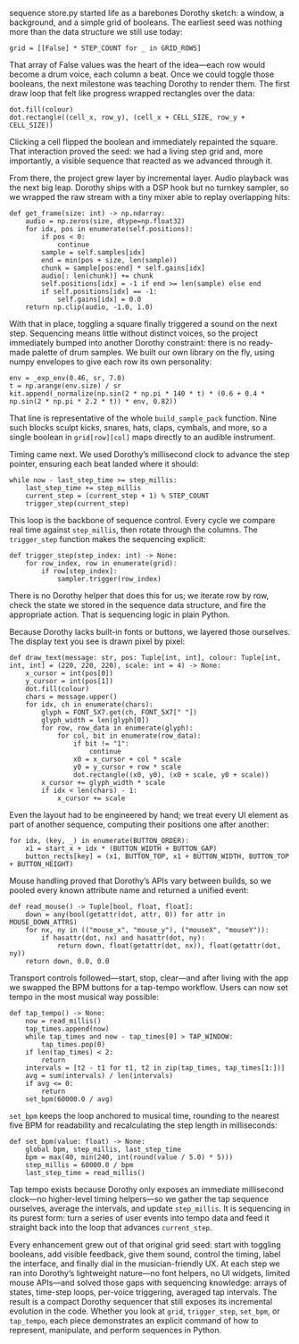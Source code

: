 sequence store.py started life as a barebones Dorothy sketch: a window, a background, and a simple grid of booleans. The earliest seed was nothing more than the data structure we still use today:

```
grid = [[False] * STEP_COUNT for _ in GRID_ROWS]
```

That array of False values was the heart of the idea—each row would become a drum voice, each column a beat. Once we could toggle those booleans, the next milestone was teaching Dorothy to render them. The first draw loop that felt like progress wrapped rectangles over the data:

```
dot.fill(colour)
dot.rectangle((cell_x, row_y), (cell_x + CELL_SIZE, row_y + CELL_SIZE))
```

Clicking a cell flipped the boolean and immediately repainted the square. That interaction proved the seed: we had a living step grid and, more importantly, a visible sequence that reacted as we advanced through it.

From there, the project grew layer by incremental layer. Audio playback was the next big leap. Dorothy ships with a DSP hook but no turnkey sampler, so we wrapped the raw stream with a tiny mixer able to replay overlapping hits:

```
def get_frame(size: int) -> np.ndarray:
    audio = np.zeros(size, dtype=np.float32)
    for idx, pos in enumerate(self.positions):
        if pos < 0:
            continue
        sample = self.samples[idx]
        end = min(pos + size, len(sample))
        chunk = sample[pos:end] * self.gains[idx]
        audio[: len(chunk)] += chunk
        self.positions[idx] = -1 if end >= len(sample) else end
        if self.positions[idx] == -1:
            self.gains[idx] = 0.0
    return np.clip(audio, -1.0, 1.0)
```

With that in place, toggling a square finally triggered a sound on the next step. Sequencing means little without distinct voices, so the project immediately bumped into another Dorothy constraint: there is no ready-made palette of drum samples. We built our own library on the fly, using numpy envelopes to give each row its own personality:

```
env = _exp_env(0.46, sr, 7.0)
t = np.arange(env.size) / sr
kit.append(_normalize(np.sin(2 * np.pi * 140 * t) * (0.6 + 0.4 * np.sin(2 * np.pi * 2.2 * t)) * env, 0.82))
```

That line is representative of the whole `build_sample_pack` function. Nine such blocks sculpt kicks, snares, hats, claps, cymbals, and more, so a single boolean in `grid[row][col]` maps directly to an audible instrument.

Timing came next. We used Dorothy’s millisecond clock to advance the step pointer, ensuring each beat landed where it should:

```
while now - last_step_time >= step_millis:
    last_step_time += step_millis
    current_step = (current_step + 1) % STEP_COUNT
    trigger_step(current_step)
```

This loop is the backbone of sequence control. Every cycle we compare real time against `step_millis`, then rotate through the columns. The `trigger_step` function makes the sequencing explicit:

```
def trigger_step(step_index: int) -> None:
    for row_index, row in enumerate(grid):
        if row[step_index]:
            sampler.trigger(row_index)
```

There is no Dorothy helper that does this for us; we iterate row by row, check the state we stored in the sequence data structure, and fire the appropriate action. That is sequencing logic in plain Python.

Because Dorothy lacks built-in fonts or buttons, we layered those ourselves. The display text you see is drawn pixel by pixel:

```
def draw_text(message: str, pos: Tuple[int, int], colour: Tuple[int, int, int] = (220, 220, 220), scale: int = 4) -> None:
    x_cursor = int(pos[0])
    y_cursor = int(pos[1])
    dot.fill(colour)
    chars = message.upper()
    for idx, ch in enumerate(chars):
        glyph = FONT_5X7.get(ch, FONT_5X7[" "])
        glyph_width = len(glyph[0])
        for row, row_data in enumerate(glyph):
            for col, bit in enumerate(row_data):
                if bit != "1":
                    continue
                x0 = x_cursor + col * scale
                y0 = y_cursor + row * scale
                dot.rectangle((x0, y0), (x0 + scale, y0 + scale))
        x_cursor += glyph_width * scale
        if idx < len(chars) - 1:
            x_cursor += scale
```

Even the layout had to be engineered by hand; we treat every UI element as part of another sequence, computing their positions one after another:

```
for idx, (key, _) in enumerate(BUTTON_ORDER):
    x1 = start_x + idx * (BUTTON_WIDTH + BUTTON_GAP)
    button_rects[key] = (x1, BUTTON_TOP, x1 + BUTTON_WIDTH, BUTTON_TOP + BUTTON_HEIGHT)
```

Mouse handling proved that Dorothy’s APIs vary between builds, so we pooled every known attribute name and returned a unified event:

```
def read_mouse() -> Tuple[bool, float, float]:
    down = any(bool(getattr(dot, attr, 0)) for attr in MOUSE_DOWN_ATTRS)
    for nx, ny in (("mouse_x", "mouse_y"), ("mouseX", "mouseY")):
        if hasattr(dot, nx) and hasattr(dot, ny):
            return down, float(getattr(dot, nx)), float(getattr(dot, ny))
    return down, 0.0, 0.0
```

Transport controls followed—start, stop, clear—and after living with the app we swapped the BPM buttons for a tap-tempo workflow. Users can now set tempo in the most musical way possible:

```
def tap_tempo() -> None:
    now = read_millis()
    tap_times.append(now)
    while tap_times and now - tap_times[0] > TAP_WINDOW:
        tap_times.pop(0)
    if len(tap_times) < 2:
        return
    intervals = [t2 - t1 for t1, t2 in zip(tap_times, tap_times[1:])]
    avg = sum(intervals) / len(intervals)
    if avg <= 0:
        return
    set_bpm(60000.0 / avg)
```

`set_bpm` keeps the loop anchored to musical time, rounding to the nearest five BPM for readability and recalculating the step length in milliseconds:

```
def set_bpm(value: float) -> None:
    global bpm, step_millis, last_step_time
    bpm = max(40, min(240, int(round(value / 5.0) * 5)))
    step_millis = 60000.0 / bpm
    last_step_time = read_millis()
```

Tap tempo exists because Dorothy only exposes an immediate millisecond clock—no higher-level timing helpers—so we gather the tap sequence ourselves, average the intervals, and update `step_millis`. It is sequencing in its purest form: turn a series of user events into tempo data and feed it straight back into the loop that advances `current_step`.

Every enhancement grew out of that original grid seed: start with toggling booleans, add visible feedback, give them sound, control the timing, label the interface, and finally dial in the musician-friendly UX. At each step we ran into Dorothy’s lightweight nature—no font helpers, no UI widgets, limited mouse APIs—and solved those gaps with sequencing knowledge: arrays of states, time-step loops, per-voice triggering, averaged tap intervals. The result is a compact Dorothy sequencer that still exposes its incremental evolution in the code. Whether you look at `grid`, `trigger_step`, `set_bpm`, or `tap_tempo`, each piece demonstrates an explicit command of how to represent, manipulate, and perform sequences in Python.
